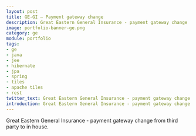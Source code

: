 ```yaml
---
layout: post
title: GE-GI – Payment gateway change 
description: Great Eastern General Insurance - payment gateway change
image: portfolio-banner-ge.png
category: ge
module: portfolio
tags:
- ge
- java
- jee
- hibernate
- jpa
- spring
- tiles
- apache tiles
- rest
twitter_text: Great Eastern General Insurance - payment gateway change.
introduction: Great Eastern General Insurance - payment gateway change.
---
```


Great Eastern General Insurance - payment gateway change from third party to in house.